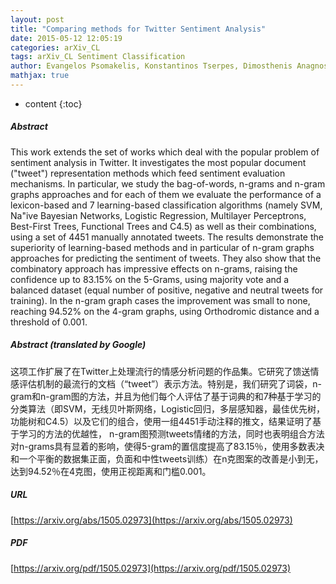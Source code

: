 ```yaml
---
layout: post
title: "Comparing methods for Twitter Sentiment Analysis"
date: 2015-05-12 12:05:19
categories: arXiv_CL
tags: arXiv_CL Sentiment Classification
author: Evangelos Psomakelis, Konstantinos Tserpes, Dimosthenis Anagnostopoulos, Theodora Varvarigou
mathjax: true
---
```


* content
{:toc}

##### Abstract
This work extends the set of works which deal with the popular problem of sentiment analysis in Twitter. It investigates the most popular document ("tweet") representation methods which feed sentiment evaluation mechanisms. In particular, we study the bag-of-words, n-grams and n-gram graphs approaches and for each of them we evaluate the performance of a lexicon-based and 7 learning-based classification algorithms (namely SVM, Na\"ive Bayesian Networks, Logistic Regression, Multilayer Perceptrons, Best-First Trees, Functional Trees and C4.5) as well as their combinations, using a set of 4451 manually annotated tweets. The results demonstrate the superiority of learning-based methods and in particular of n-gram graphs approaches for predicting the sentiment of tweets. They also show that the combinatory approach has impressive effects on n-grams, raising the confidence up to 83.15% on the 5-Grams, using majority vote and a balanced dataset (equal number of positive, negative and neutral tweets for training). In the n-gram graph cases the improvement was small to none, reaching 94.52% on the 4-gram graphs, using Orthodromic distance and a threshold of 0.001.

##### Abstract (translated by Google)
这项工作扩展了在Twitter上处理流行的情感分析问题的作品集。它研究了馈送情感评估机制的最流行的文档（“tweet”）表示方法。特别是，我们研究了词袋，n-gram和n-gram图的方法，并且为他们每个人评估了基于词典的和7种基于学习的分类算法（即SVM，无线贝叶斯网络，Logistic回归，多层感知器，最佳优先树，功能树和C4.5）以及它们的组合，使用一组4451手动注释的推文，结果证明了基于学习的方法的优越性， n-gram图预测tweets情绪的方法，同时也表明组合方法对n-grams具有显着的影响，使得5-gram的置信度提高了83.15％，使用多数表决和一个平衡的数据集正面，负面和中性tweets训练）在n克图案的改善是小到无，达到94.52％在4克图，使用正视距离和门槛0.0​​01。

##### URL
[https://arxiv.org/abs/1505.02973](https://arxiv.org/abs/1505.02973)

##### PDF
[https://arxiv.org/pdf/1505.02973](https://arxiv.org/pdf/1505.02973)

